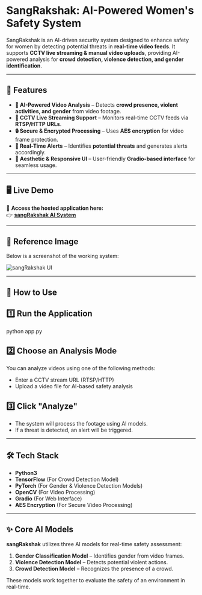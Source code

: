 # SangRakshak: AI-Powered Women's Safety System

SangRakshak is an AI-driven security system designed to enhance safety for women by detecting potential threats in **real-time video feeds**.  It supports **CCTV live streaming & manual video uploads**, providing AI-powered analysis for **crowd detection, violence detection, and gender identification**.

---

## 🌟 Features
- **🎥 AI-Powered Video Analysis** – Detects **crowd presence, violent activities, and gender** from video footage.  
- **📡 CCTV Live Streaming Support** – Monitors real-time CCTV feeds via **RTSP/HTTP URLs**.  
- **🔒 Secure & Encrypted Processing** – Uses **AES encryption** for video frame protection.  
- **🚨 Real-Time Alerts** – Identifies **potential threats** and generates alerts accordingly.  
- **🎨 Aesthetic & Responsive UI** – User-friendly **Gradio-based interface** for seamless usage.  

---

## 🖥️ Live Demo  
🔗 **Access the hosted application here:**  
👉 **[sangRakshak AI System](https://4e672ea9dafa57a7eb.gradio.live/)**  

---

## 📸 Reference Image  
Below is a screenshot of the working system:  

![sangRakshak UI](Screenshot.png)  


---

## 🚀 How to Use
## **1️⃣ Run the Application**

python app.py


## 2️⃣ Choose an Analysis Mode  
You can analyze videos using one of the following methods:  

- Enter a CCTV stream URL (RTSP/HTTP)  
- Upload a video file for AI-based safety analysis  

## 3️⃣ Click "Analyze"  
- The system will process the footage using AI models.  
- If a threat is detected, an alert will be triggered.  

---

## 🛠️ Tech Stack  
- **Python3**  
- **TensorFlow** (For Crowd Detection Model)  
- **PyTorch** (For Gender & Violence Detection Models)  
- **OpenCV** (For Video Processing)  
- **Gradio** (For Web Interface)  
- **AES Encryption** (For Secure Video Processing)  

---

## ✨ Core AI Models  
**sangRakshak** utilizes three AI models for real-time safety assessment:  

1. **Gender Classification Model** – Identifies gender from video frames.  
2. **Violence Detection Model** – Detects potential violent actions.  
3. **Crowd Detection Model** – Recognizes the presence of a crowd.  

These models work together to evaluate the safety of an environment in real-time.  

